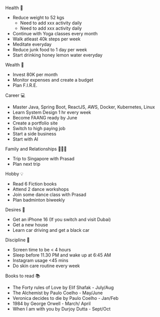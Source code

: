 
Health 💪
- Reduce weight to 52 kgs
	- Need to add xxx activity daily
	- Need to add xxx activity daily
- Continue with Yoga classes every month
- Walk atleast 40k steps per week
- Meditate everyday
- Reduce junk food to 1 day per week
- Start drinking honey lemon water everyday

Wealth 💸
- Invest 80K per month
- Monitor expenses and create a budget
- Plan F.I.R.E.

Career 💻
- Master Java, Spring Boot, ReactJS, AWS, Docker, Kubernetes, Linux
- Learn System Design 1 hr every week
- Become FAANG ready by June
- Create a portfolio site
- Switch to high paying job
- Start a side business
- Start with AI

Family and Relationships 👨‍👦‍👦
- Trip to Singapore with Prasad
- Plan next trip

Hobby 💡
- Read 6 Fiction books
- Attend 2 dance workshops
- Join some dance class with Prasad
- Plan badminton biweekly

Desires 🤩
- Get an iPhone 16 (If you switch and visit Dubai)
- Get a new house
- Learn car driving and get a black car

Discipline 🫡
- Screen time to be < 4 hours
- Sleep before 11.30 PM and wake up at 6:45 AM
- Instagram usage <45 mins
- Do skin care routine every week

Books to read 📚
- The Forty rules of Love by Elif Shafak - July/Aug
- The Alchemist by Paulo Coelho - May/June
- Veronica decides to die by Paulo Coelho - Jan/Feb
- 1984 by George Orwell - March/ April
- When I am with you by Durjoy Dutta - Sept/Oct